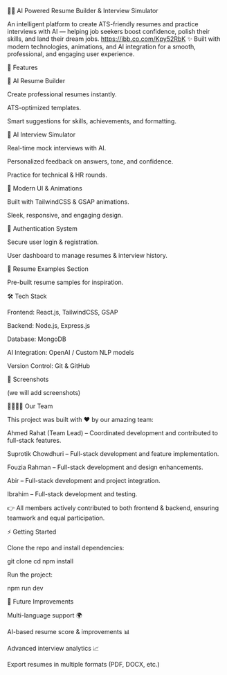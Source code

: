 🧑‍💼 AI Powered Resume Builder & Interview Simulator

An intelligent platform to create ATS-friendly resumes and practice interviews with AI — helping job seekers boost confidence, polish their skills, and land their dream jobs.
https://ibb.co.com/Kpy52RbK
✨ Built with modern technologies, animations, and AI integration for a smooth, professional, and engaging user experience.

🚀 Features

📄 AI Resume Builder

Create professional resumes instantly.

ATS-optimized templates.

Smart suggestions for skills, achievements, and formatting.

🤖 AI Interview Simulator

Real-time mock interviews with AI.

Personalized feedback on answers, tone, and confidence.

Practice for technical & HR rounds.

🎨 Modern UI & Animations

Built with TailwindCSS & GSAP animations.

Sleek, responsive, and engaging design.

🔐 Authentication System

Secure user login & registration.

User dashboard to manage resumes & interview history.

📂 Resume Examples Section

Pre-built resume samples for inspiration.

🛠️ Tech Stack

Frontend: React.js, TailwindCSS, GSAP

Backend: Node.js, Express.js

Database: MongoDB

AI Integration: OpenAI / Custom NLP models

Version Control: Git & GitHub

📸 Screenshots

(we will add screenshots)

👨‍👩‍👧‍👦 Our Team

This project was built with ❤️ by our amazing team:

Ahmed Rahat (Team Lead) – Coordinated development and contributed to full-stack features.

Suprotik Chowdhuri – Full-stack development and feature implementation.

Fouzia Rahman – Full-stack development and design enhancements.

Abir – Full-stack development and project integration.

Ibrahim – Full-stack development and testing.

👉 All members actively contributed to both frontend & backend, ensuring teamwork and equal participation.

⚡ Getting Started

Clone the repo and install dependencies:

git clone <repo-url>
cd <repo-folder>
npm install


Run the project:

npm run dev

🌟 Future Improvements

Multi-language support 🌍

AI-based resume score & improvements 📊

Advanced interview analytics 📈

Export resumes in multiple formats (PDF, DOCX, etc.)





